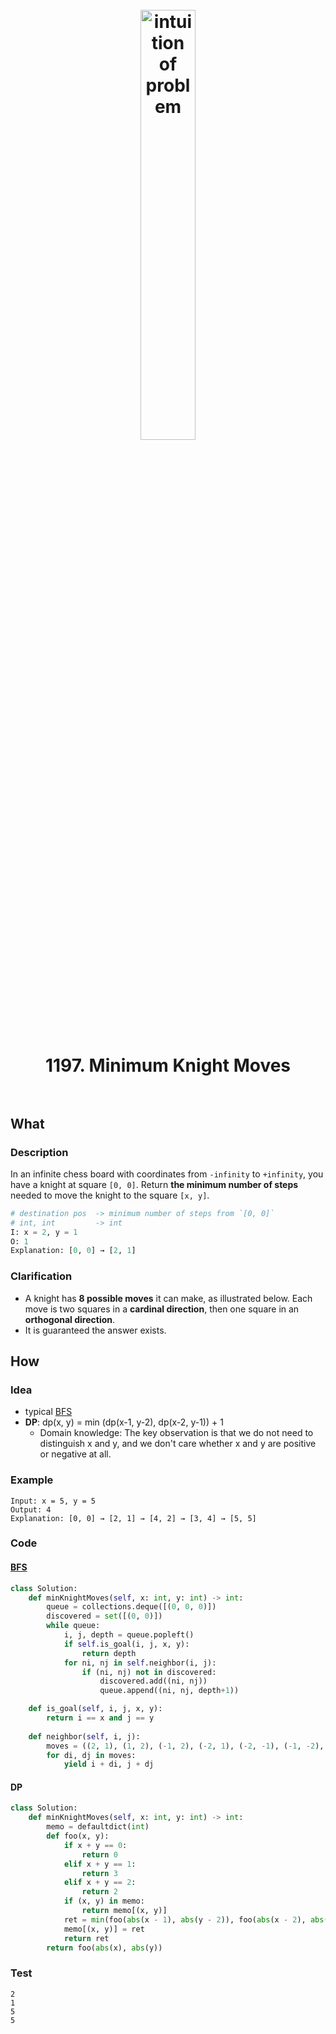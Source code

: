 <h1 align="center">
<br>
	<a href="https://leetcode.com/problems/minimum-knight-moves/">
  <img src="https://i.imgur.com/bj4He88.png" alt="intuition of problem" width=42%">
  </a>
  <br><br>
1197. Minimum Knight Moves  
  <br><br>
</h1>



## What

### Description

In an infinite chess board with coordinates from `-infinity` to `+infinity`, you have a knight at square `[0, 0]`. Return **the minimum number of steps** needed to move the knight to the square `[x, y]`. 

``` python
# destination pos  -> minimum number of steps from `[0, 0]`
# int, int         -> int 
I: x = 2, y = 1
O: 1
Explanation: [0, 0] → [2, 1]
```

### Clarification

* A knight has **8 possible moves** it can make, as illustrated below. Each move is two squares in a **cardinal direction**, then one square in an **orthogonal direction**.
* It is guaranteed the answer exists.



## How 

### Idea

* typical [BFS](https://www.wikiwand.com/en/Breadth-first_search)
* **DP**: dp(x, y) = min (dp(x-1, y-2), dp(x-2, y-1)) + 1
	* Domain knowledge: The key observation is that we do not need to distinguish x and y, and we don't care whether x and y are positive or negative at all.

 
### Example

```
Input: x = 5, y = 5
Output: 4
Explanation: [0, 0] → [2, 1] → [4, 2] → [3, 4] → [5, 5]
```

### Code
 
#### [BFS](https://www.wikiwand.com/en/Breadth-first_search)
 
``` python
class Solution:
    def minKnightMoves(self, x: int, y: int) -> int:
        queue = collections.deque([(0, 0, 0)])
        discovered = set([(0, 0)])
        while queue:
            i, j, depth = queue.popleft()
            if self.is_goal(i, j, x, y):
                return depth
            for ni, nj in self.neighbor(i, j):
                if (ni, nj) not in discovered: 
                    discovered.add((ni, nj))
                    queue.append((ni, nj, depth+1))

    def is_goal(self, i, j, x, y):
        return i == x and j == y
    
    def neighbor(self, i, j):
        moves = ((2, 1), (1, 2), (-1, 2), (-2, 1), (-2, -1), (-1, -2), (1, -2), (2, -1))
        for di, dj in moves:
            yield i + di, j + dj
```

#### DP 

``` python
class Solution:
    def minKnightMoves(self, x: int, y: int) -> int:
        memo = defaultdict(int)
        def foo(x, y):
            if x + y == 0:
                return 0
            elif x + y == 1:
                return 3
            elif x + y == 2:
                return 2
            if (x, y) in memo:
                return memo[(x, y)]
            ret = min(foo(abs(x - 1), abs(y - 2)), foo(abs(x - 2), abs(y - 1))) + 1
            memo[(x, y)] = ret
            return ret
        return foo(abs(x), abs(y))
```

### Test

```
2
1
5
5
```